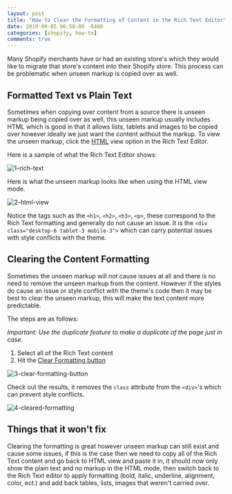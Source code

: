 ```yaml
---
layout: post
title: "How to Clear the Formatting of Content in the Rich Text Editor"
date: 2019-09-05 06:58:00 -0400
categories: [shopify, how-to]
comments: true
---
```


Many Shopify merchants have or had an existing store's which they would like to migrate that store's content into their Shopify store. This process can be problematic when unseen markup is copied over as well.

<!--!more-->

## Formatted Text vs Plain Text 

Sometimes when copying over content from a source there is unseen markup being copied over as well, this unseen markup usually includes HTML which is good in that it allows lists, tablets and images to be copied over however ideally we just want the content without the markup. To view the unseen markup, click the [HTML](https://help.shopify.com/en/manual/productivity-tools/rich-text-editor#add-html-content-with-the-rich-text-editor-desktop-specific) view option in the Rich Text Editor.

Here is a sample of what the Rich Text Editor shows:

![1-rich-text](https://user-images.githubusercontent.com/9139991/65791879-9e2deb00-e130-11e9-9431-2e3daae53c86.png)

Here is what the unseen markup looks like when using the HTML view mode.

![2-html-view](https://user-images.githubusercontent.com/9139991/65791880-9e2deb00-e130-11e9-8b7f-9b49e89373c3.png)

Notice the tags such as the `<h1>`, `<h2>`, `<h3>`, `<p>`, these correspond to the Rich Text formatting and generally do not cause an issue. It is the `<div class="desktop-6 tablet-3 mobile-3">` which can carry potential issues with style conflicts with the theme. 


## Clearing the Content Formatting

Sometimes the unseen markup will not cause issues at all and there is no need to remove the unseen markup from the content. However if the styles do cause an issue or style conflict with the theme's code then it may be best to clear the unseen markup, this will make the text content more predictable.

The steps are as follows: 

_Important: Use the duplicate feature to make a duplicate of the page just in case._

1. Select all of the Rich Text content
2. Hit the [Clear Formatting button](https://help.shopify.com/en/manual/productivity-tools/rich-text-editor#clear-formatting-in-the-rich-text-editor-desktop-specific)

![3-clear-formatting-button](https://user-images.githubusercontent.com/9139991/65791881-9e2deb00-e130-11e9-9314-9d80a62db914.png)

Check out the results, it removes the `class` attribute from the `<div>`'s which can prevent style conflicts.

![4-cleared-formatting](https://user-images.githubusercontent.com/9139991/65791882-9e2deb00-e130-11e9-8031-487787be3b5b.png)


## Things that it won't fix

Clearing the formatting is great however unseen markup can still exist and cause some issues, if this is the case then we need to copy all of the Rich Text content and go back to HTML view and paste it in, it should now only show the plain text and no markup in the HTML mode, then switch back to the Rich Text editor to apply formatting (bold, italic, underline, alignment, color, ect.) and add back tables, lists, images that weren't carried over.